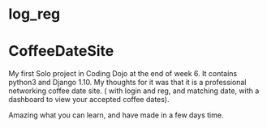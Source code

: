 # log_reg
# CoffeeDateSite

My first Solo project in Coding Dojo at the end of week 6.  It contains python3 and Django 1.10.  My thoughts for it was that it is a professional networking coffee date site.  ( with login and reg, and matching date, with a dashboard to view your accepted coffee dates).  

Amazing what you can learn, and have made in a few days time.
